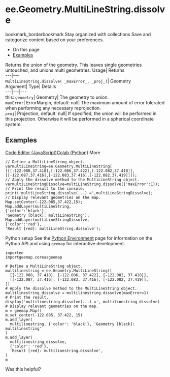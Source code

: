  
#  ee.Geometry.MultiLineString.dissolve 
bookmark_borderbookmark Stay organized with collections  Save and categorize content based on your preferences.
  * On this page
  * [Examples](https://developers.google.com/earth-engine/apidocs/ee-geometry-multilinestring-dissolve#examples)


Returns the union of the geometry. This leaves single geometries untouched, and unions multi geometries. 
Usage| Returns  
---|---  
`MultiLineString.dissolve( _maxError_, _proj_)`| Geometry  
Argument| Type| Details  
---|---|---  
this: `geometry`| Geometry| The geometry to union.  
`maxError`| ErrorMargin, default: null| The maximum amount of error tolerated when performing any necessary reprojection.  
`proj`| Projection, default: null| If specified, the union will be performed in this projection. Otherwise it will be performed in a spherical coordinate system.  
## Examples
[Code Editor (JavaScript)](https://developers.google.com/earth-engine/apidocs/ee-geometry-multilinestring-dissolve#code-editor-javascript-sample)[Colab (Python)](https://developers.google.com/earth-engine/apidocs/ee-geometry-multilinestring-dissolve#colab-python-sample) More
```
// Define a MultiLineString object.
varmultiLineString=ee.Geometry.MultiLineString(
[[[-122.088,37.418],[-122.086,37.422],[-122.082,37.418]],
[[-122.087,37.416],[-122.083,37.416],[-122.082,37.419]]]);
// Apply the dissolve method to the MultiLineString object.
varmultiLineStringDissolve=multiLineString.dissolve({'maxError':1});
// Print the result to the console.
print('multiLineString.dissolve(...) =',multiLineStringDissolve);
// Display relevant geometries on the map.
Map.setCenter(-122.085,37.422,15);
Map.addLayer(multiLineString,
{'color':'black'},
'Geometry [black]: multiLineString');
Map.addLayer(multiLineStringDissolve,
{'color':'red'},
'Result [red]: multiLineString.dissolve');
```
Python setup
See the [ Python Environment](https://developers.google.com/earth-engine/guides/python_install) page for information on the Python API and using `geemap` for interactive development.
```
importee
importgeemap.coreasgeemap
```
```
# Define a MultiLineString object.
multilinestring = ee.Geometry.MultiLineString([
  [[-122.088, 37.418], [-122.086, 37.422], [-122.082, 37.418]],
  [[-122.087, 37.416], [-122.083, 37.416], [-122.082, 37.419]],
])
# Apply the dissolve method to the MultiLineString object.
multilinestring_dissolve = multilinestring.dissolve(maxError=1)
# Print the result.
display('multilinestring.dissolve(...) =', multilinestring_dissolve)
# Display relevant geometries on the map.
m = geemap.Map()
m.set_center(-122.085, 37.422, 15)
m.add_layer(
  multilinestring, {'color': 'black'}, 'Geometry [black]: multilinestring'
)
m.add_layer(
  multilinestring_dissolve,
  {'color': 'red'},
  'Result [red]: multilinestring.dissolve',
)
m
```

Was this helpful?
